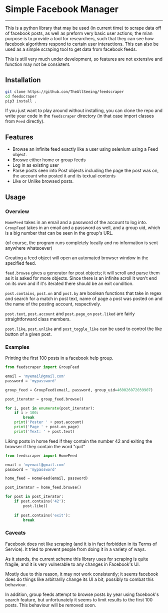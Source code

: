# Simple Facebook Manager

---
This is a python library that may be used (in current time) to scrape data off of 
facebook posts, as well as preform very basic user actions; the mian purpose is to 
provide a tool for researchers, such that they can see how facebook algorithms 
respond to certain user interactions. This can also be used as a simple scraping 
tool to get data from facebook feeds.

This is still very much under development, so features are not extensive and 
function may not be consistent.

## Installation
```bash
git clone https://github.con/TheAllSeeing/feedscraper
cd feedscraper
pip3 install .
```

If you just want to play around without installing, you can clone the repo and write your code 
in the `feedscraper` directory (in that case import classes from `Feed` directly).

## Features
- Browse an infinite feed exactly like a user using selenium using a Feed object.
- Broswe either home or group feeds
- Log in as existing user
- Parse posts seen into Post objects including the page the post 
was on, the account who posted it and its textual contents
- Like or Unlike browsed posts.

## Usage

### Overview
`HomeFeed` takes in an email and a password of the account to log into.
`GroupFeed` takes in an email and a password as well, and a group uid, which is a
big number that can be seen in the group's URL.

(of course, the program runs completely locally and no information is sent anywhere whatsoever)

Creating a feed object will open an automated browser window in the specified feed.

`feed.browse` gives a generator for post objects; it will scroll and parse them as it is asked for
more objects. Since there is an infinite scroll it won't end on its own and if it's iterated there should
be an exit condition.


`post.contains`, `post.on` and `post.by` are boolean functions that take in regex
and search for a match in post text, name of page a post was posted on and the name
of the posting account, respectively.

`post.text`, `post.account` and `post.page_on` `post.liked` are fairly straightforward class members.

`post.like`, `post.unlike` and `post_toggle_like` can be used to control the like button of a given post.

### Examples

Printing the first 100 posts in a facebook help group.

```python
from feedscraper import GroupFeed

email = 'myemail@gmail.com'
password = 'mypassword'

group_feed = GroupFeed(email, password, group_uid=460026072039907)

post_iterator = group_feed.browse()

for i, post in enumerate(post_iterator):
    if i > 100:
        break
    print('Poster ' + post.account)
    print('Page ' + post.on_page)
    print('Text: ' + post.text)
```

Liking posts in home feed if they contain the number 42 and exiting the browser if they contain the word "quit"
```python
from feedscraper import HomeFeed

email = 'myemail@gmail.com'
password = 'mypassword'

home_feed = HomeFeed(email, password)

post_iterator = home_feed.browse()

for post in post_iterator:
    if post.contains('42'):
        post.like()
        
    if post.contains('exit'):
        break
```



### Caveats
Facebook does not like scraping (and it is in fact forbidden in its Terms of Service). It tried to 
prevent people from doing  it in a variety of ways.

As it stands, the current scheme this library uses for scraping is quite fragile, and it is very 
vulnerable to any changes in Facebook's UI. 

Mostly due to this reason, it may not work consistently; it seems facebook does do things like arbitrarily change 
its UI a bit, possibly to combat this behaviour.    

In addition, group feeds attempt to browse posts by year using facebook's search feature, but unfortunately it seems to
limit results to the first 100 posts. This behaviour will be removed soon.
